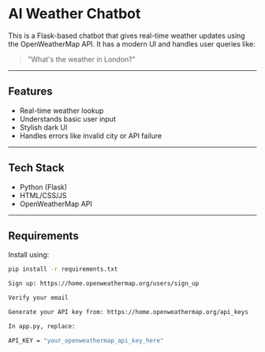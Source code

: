 # AI Weather Chatbot

This is a Flask-based chatbot that gives real-time weather updates using the OpenWeatherMap API. It has a modern UI and handles user queries like:

> "What's the weather in London?"

---

##  Features

-  Real-time weather lookup
-  Understands basic user input
-  Stylish dark UI
-  Handles errors like invalid city or API failure

---

##  Tech Stack

- Python (Flask)
- HTML/CSS/JS
- OpenWeatherMap API

---

##  Requirements

Install using:

```bash
pip install -r requirements.txt

Sign up: https://home.openweathermap.org/users/sign_up

Verify your email

Generate your API key from: https://home.openweathermap.org/api_keys

In app.py, replace:

API_KEY = "your_openweathermap_api_key_here"

